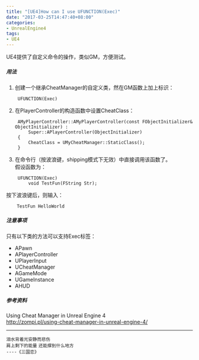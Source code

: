 ```yaml
---
title: "[UE4]How can I use UFUNCTION(Exec)"
date: "2017-03-25T14:47:40+08:00"
categories:
- UnrealEngine4
tags:
- UE4
---
```


UE4提供了自定义命令的操作，类似GM，方便测试。

##### 用法
1. 创建一个继承CheatManager的自定义类，然在GM函数上加上标识：

        UFUNCTION(Exec)
    
2. 在PlayerController的构造函数中设置CheatClass：

        AMyPlayerController::AMyPlayerController(const FObjectInitializer& ObjectInitializer) :
            Super::APlayerController(ObjectInitializer)
        {
            CheatClass = UMyCheatManager::StaticClass();
        }

3. 在命令行（按波浪键，shipping模式下无效）中直接调用该函数了。  
假设函数为：

        UFUNCTION(Exec)
            void TestFun(FString Str);
按下波浪键后，则输入：

        TestFun HelloWorld

##### 注意事项
只有以下类的方法可以支持Exec标签：

+ APawn
+ APlayerController
+ UPlayerInput
+ UCheatManager
+ AGameMode
+ UGameInstance
+ AHUD

##### 参考资料
Using Cheat Manager in Unreal Engine 4  
http://zompi.pl/using-cheat-manager-in-unreal-engine-4/

***
`泪水背着光安静而悲伤`  
`肩上剩下的能量`
`还能撑到什么地方`  
`----《三国恋》`